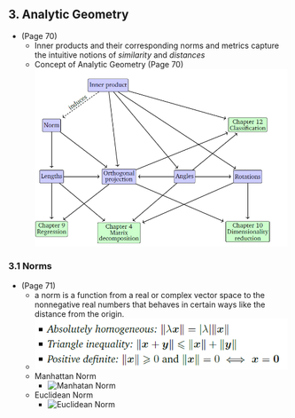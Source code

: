 ## 3. Analytic Geometry
* (Page 70)
  * Inner products and their corresponding norms and metrics capture the intuitive notions of *similarity* and *distances*
  * Concept of Analytic Geometry (Page 70)
 ![Concept of Analytic Geometry](https://github.com/kicom95/Math-For-Machine-Learning/blob/master/MML/Images/Concept%20of%20Analytic%20Geometry.PNG) 

### 3.1 Norms
* (Page 71)
  * a norm is a function from a real or complex vector space to the nonnegative real numbers that behaves in certain ways like the distance from the origin.
  * ![Norm Property](https://github.com/kicom95/Math-For-Machine-Learning/blob/master/MML/Images/norm_property.PNG)
  * Manhattan Norm
    * ![Manhatan Norm](https://wikimedia.org/api/rest_v1/media/math/render/svg/6909908a18e848414a32a6310c5c7fed3f18e7b6)
  * Euclidean Norm
    * ![Euclidean Norm](https://wikimedia.org/api/rest_v1/media/math/render/svg/4d2562bd8e6df0c2625fd9c0e0c09ee9b932785d)
